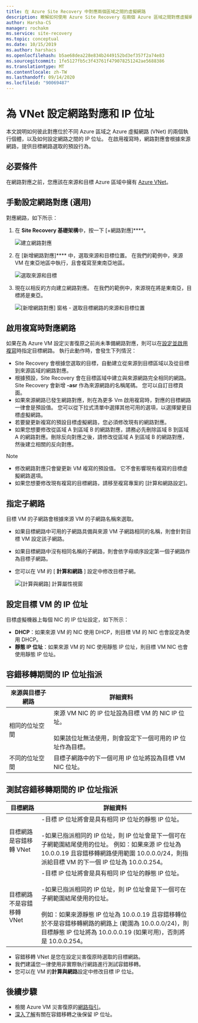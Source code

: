 ```yaml
---
title: 在 Azure Site Recovery 中對應兩個區域之間的虛擬網路
description: 瞭解如何使用 Azure Site Recovery 在兩個 Azure 區域之間對應虛擬網路，以進行 Azure VM 嚴重損壞修復。
author: Harsha-CS
manager: rochakm
ms.service: site-recovery
ms.topic: conceptual
ms.date: 10/15/2019
ms.author: harshacs
ms.openlocfilehash: b5ae68dea228e834b2449152bd3ef357f2a74e83
ms.sourcegitcommit: 1fe5127fb5c3f43761f479078251242ae5688386
ms.translationtype: MT
ms.contentlocale: zh-TW
ms.lasthandoff: 09/14/2020
ms.locfileid: "90069487"
---
```

# <a name="set-up-network-mapping-and-ip-addressing-for-vnets"></a>為 VNet 設定網路對應和 IP 位址

本文說明如何彼此對應位於不同 Azure 區域之 Azure 虛擬網路 (VNet) 的兩個執行個體，以及如何設定網路之間的 IP 位址。 在啟用複寫時，網路對應會根據來源網路，提供目標網路選取的預設行為。

## <a name="prerequisites"></a>必要條件

在網路對應之前，您應該在來源和目標 Azure 區域中擁有 [Azure VNet](../virtual-network/virtual-networks-overview.md)。 

## <a name="set-up-network-mapping-manually-optional"></a>手動設定網路對應 (選用) 

對應網路，如下所示：

1. 在 **Site Recovery 基礎架構**中，按一下 [+網路對應]****。

    ![ 建立網路對應](./media/site-recovery-network-mapping-azure-to-azure/network-mapping1.png)

3. 在 [新增網路對應]**** 中，選取來源和目標位置。 在我們的範例中，來源 VM 在東亞地區中執行，且會複寫至東南亞地區。

    ![選取來源和目標](./media/site-recovery-network-mapping-azure-to-azure/network-mapping2.png)
3. 現在以相反的方向建立網路對應。 在我們的範例中，來源現在將是東南亞，目標將是東亞。

    ![[新增網路對應] 窗格 - 選取目標網路的來源和目標位置](./media/site-recovery-network-mapping-azure-to-azure/network-mapping3.png)


## <a name="map-networks-when-you-enable-replication"></a>啟用複寫時對應網路

如果在為 Azure VM 設定災害復原之前尚未準備網路對應，則可以在[設定並啟用複寫](azure-to-azure-how-to-enable-replication.md)時指定目標網路。 執行此動作時，會發生下列情況：

- Site Recovery 會根據您選取的目標，自動建立從來源到目標區域以及從目標到來源區域的網路對應。
- 根據預設，Site Recovery 會在目標區域中建立與來源網路完全相同的網路。 Site Recovery 會新增 **-asr** 作為來源網路的名稱尾碼。 您可以自訂目標頁面。
- 如果來源網路已發生網路對應，則在為更多 Vm 啟用複寫時，對應的目標網路一律會是預設值。 您可以從下拉式清單中選擇其他可用的選項，以選擇變更目標虛擬網路。 
- 若要變更新複寫的預設目標虛擬網路，您必須修改現有的網路對應。
- 如果您想要修改從區域 A 到區域 B 的網路對應，請務必先刪除區域 B 到區域 A 的網路對應。刪除反向對應之後，請修改從區域 A 到區域 B 的網路對應，然後建立相關的反向對應。

>[!NOTE]
>* 修改網路對應只會變更新 VM 複寫的預設值。 它不會影響現有複寫的目標虛擬網路選項。 
>* 如果您想要修改現有複寫的目標網路，請移至複寫專案的 [計算和網路設定]。

## <a name="specify-a-subnet"></a>指定子網路

目標 VM 的子網路會根據來源 VM 的子網路名稱來選取。

- 如果目標網路中可用的子網路具備與來源 VM 子網路相同的名稱，則會針對目標 VM 設定該子網路。
- 如果目標網路中沒有相同名稱的子網路，則會依字母順序設定第一個子網路作為目標子網路。
- 您可以在 VM 的 [ **計算和網路** ] 設定中修改目標子網。

    ![[計算與網路] 計算屬性視窗](./media/site-recovery-network-mapping-azure-to-azure/modify-subnet.png)


## <a name="set-up-ip-addressing-for-target-vms"></a>設定目標 VM 的 IP 位址

目標虛擬機器上每個 NIC 的 IP 位址設定，如下所示：

- **DHCP**：如果來源 VM 的 NIC 使用 DHCP，則目標 VM 的 NIC 也會設定為使用 DHCP。
- **靜態 IP 位址**：如果來源 VM 的 NIC 使用靜態 IP 位址，則目標 VM NIC 也會使用靜態 IP 位址。


## <a name="ip-address-assignment-during-failover"></a>容錯移轉期間的 IP 位址指派

**來源與目標子網路** | **詳細資料**
--- | ---
相同的位址空間 | 來源 VM NIC 的 IP 位址設為目標 VM 的 NIC IP 位址。<br/><br/> 如果該位址無法使用，則會設定下一個可用的 IP 位址作為目標。
不同的位址空間 | 目標子網路中的下一個可用 IP 位址將設為目標 VM NIC 位址。



## <a name="ip-address-assignment-during-test-failover"></a>測試容錯移轉期間的 IP 位址指派

**目標網路** | **詳細資料**
--- | ---
目標網路是容錯移轉 VNet | -目標 IP 位址將會是具有相同 IP 位址的靜態 IP 位址。 <br/><br/>  -如果已指派相同的 IP 位址，則 IP 位址會是下一個可在子網範圍結尾使用的位址。 例如：如果來源 IP 位址為 10.0.0.19 且容錯移轉網路使用範圍 10.0.0.0/24，則指派給目標 VM 的下一個 IP 位址為 10.0.0.254。
目標網路不是容錯移轉 VNet | -目標 IP 位址將會是具有相同 IP 位址的靜態 IP 位址。<br/><br/>  -如果已指派相同的 IP 位址，則 IP 位址會是下一個可在子網範圍結尾使用的位址。<br/><br/> 例如：如果來源靜態 IP 位址為 10.0.0.19 且容錯移轉位於不是容錯移轉網路的網路上 (範圍為 10.0.0.0/24)，則目標靜態 IP 位址將為 10.0.0.0.19 (如果可用)，否則將是 10.0.0.254。

- 容錯移轉 VNet 是您在設定災害復原時選取的目標網路。
- 我們建議您一律使用非實際執行網路進行測試容錯移轉。
- 您可以在 VM 的**計算與網路**設定中修改目標 IP 位址。


## <a name="next-steps"></a>後續步驟

- 檢閱 Azure VM 災害復原的[網路指引](./azure-to-azure-about-networking.md)。
- [深入了解](site-recovery-retain-ip-azure-vm-failover.md)有關在容錯移轉之後保留 IP 位址。
